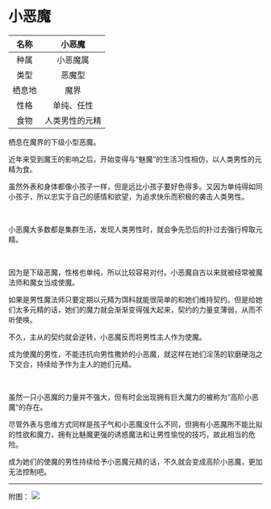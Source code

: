 # 小恶魔

|名称|小恶魔|
|:-:|:-:|
|种属|小恶魔属|
|类型|恶魔型|
|栖息地|魔界|
|性格|单纯、任性|
|食物|人类男性的元精|

栖息在魔界的下级小型恶魔。

近年来受到魔王的影响之后，开始变得与“魅魔”的生活习性相仿，以人类男性的元精为食。

虽然外表和身体都像小孩子一样，但是远比小孩子要好色得多。又因为单纯得如同小孩子，所以忠实于自己的感情和欲望，为追求快乐而积极的袭击人类男性。

<br>

小恶魔大多数都是集群生活，发现人类男性时，就会争先恐后的扑过去强行榨取元精。

<br>

因为是下级恶魔，性格也单纯，所以比较容易对付。小恶魔自古以来就被经常被魔法师和魔女当成使魔。

如果是男性魔法师只要定期以元精为饵料就能很简单的和她们维持契约。但是给她们太多元精的话，她们的魔力就会渐渐变得强大起来，契约的力量变薄弱，从而不听使唤。

不久，主从的契约就会逆转，小恶魔反而将男性主人作为使魔。

成为使魔的男性，不能违抗向男性撒娇的小恶魔，就这样在她们淫荡的软磨硬泡之下交合，持续给予作为主人的她们元精。

<br>

虽然一只小恶魔的力量并不强大，但有时会出现拥有巨大魔力的被称为“高阶小恶魔“的存在。

尽管外表与思维方式同样是孩子气和小恶魔没什么不同，但拥有小恶魔所不能比拟的性欲和魔力，拥有比魅魔更强的诱惑魔法和让男性愉悦的技巧，故此相当的危险。

成为她们的使魔的男性持续给予小恶魔元精的话，不久就会变成高阶小恶魔，更加无法控制吧。

---

附图： ![](img/魔物娘图鉴I/174-175小恶魔.jpg )